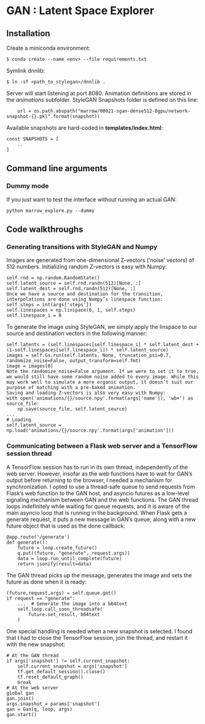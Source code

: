 # GAN : Latent Space Explorer 

## Installation
Create a miniconda environment:
```
$ conda create --name <env> --file requirements.txt
```
Symlink dnnlib:
```
$ ln -sf <path_to_stylegan>/dnnlib .
```
Server will start listening at port 8080. Animation definitions are stored in the _animations_ subfolder. StyleGAN Snapshots folder is defined on this line:
```
    url = os.path.abspath("marrow/00021-sgan-dense512-8gpu/network-snapshot-{}.pkl".format(snapshot))
```
Available snapshots are hard-coded in **templates/index.html**:  
```
const SNAPSHOTS = [
    ..
]
```
## Command line arguments
### Dummy mode
If you just want to test the interface without running an actual GAN:
```
python marrow_explore.py --dummy
``` 

## Code walkthroughs
### Generating transitions with StyleGAN and Numpy
Images are generated from one-dimensional Z-vectors (‘noise’ vectors) of 512 numbers. Initializing random Z-vectors is easy with Numpy:
```
self.rnd = np.random.RandomState()
self.latent_source = self.rnd.randn(512)[None, :]
self.latent_dest = self.rnd.randn(512)[None, :]
Once we have a source and destination for the transition, interpolations are done using Numpy’s linespace function:
self.steps = int(args['steps'])
self.linespaces = np.linspace(0, 1, self.steps)
self.linespace_i = 0
```
To generate the image using StyleGAN, we simply apply the linspace to our source and destination vectors in the following manner:
```
self.latents = (self.linespaces[self.linespace_i] * self.latent_dest + (1-self.linespaces[self.linespace_i]) * self.latent_source)
images = self.Gs.run(self.latents, None, truncation_psi=0.7, randomize_noise=False, output_transform=self.fmt)
image = images[0]
Note the randomize_noise=False argument. If we were to set it to true, we would still have some random noise added to every image. While this may work well to simulate a more organic output, it doesn’t suit our purpose of matching with a pre-baked animation.
Saving and loading Z-vectors is also very easy with Numpy:
with open('animations/{}/source.npy'.format(args['name']), 'wb+') as source_file:
    np.save(source_file, self.latent_source)
... 
# Loading
self.latent_source = np.load('animations/{}/source.npy'.format(args['animation']))
```
### Communicating between a Flask web server and a TensorFlow session thread
A TensorFlow session has to run in its own thread, independently of the web server. However, insofar as the web functions have to wait for GAN’s output before returning to the browser, I needed a mechanism for synchronization. I opted to use a thread-safe queue to send requests from Flask’s web function to the GAN host, and asyncio futures as a low-level signaling mechanism between GAN and the web functions.
The GAN thread loops indefinitely while waiting for queue requests, and it is aware of the main asyncio loop that is running in the background. When Flask gets a generate request, it puts a new message in GAN’s queue, along with a new future object that is used as the done callback:
```
@app.route('/generate')
def generate():
    future = loop.create_future()
    q.put((future, "generate", request.args))
    data = loop.run_until_complete(future)
    return jsonify(result=data)
```
The GAN thread picks up the message, generates the image and sets the future as done when it is ready:
```
(future,request,args) = self.queue.get()
if request == "generate":
    ...  # Generate the image into a b64text
    self.loop.call_soon_threadsafe(
        future.set_result, b64text
    )
```
One special handling is needed when a new snapshot is selected. I found that I had to close the TensorFlow session, join the thread, and restart it with the new snapshot:
```
# At the GAN thread
if args['snapshot'] != self.current_snapshot:
    self.current_snapshot = args['snapshot']
    tf.get_default_session().close()
    tf.reset_default_graph()
    break
# At the web server
global gan
gan.join()
args.snapshot = params['snapshot']
gan = Gan(q, loop, args)
gan.start()
```
